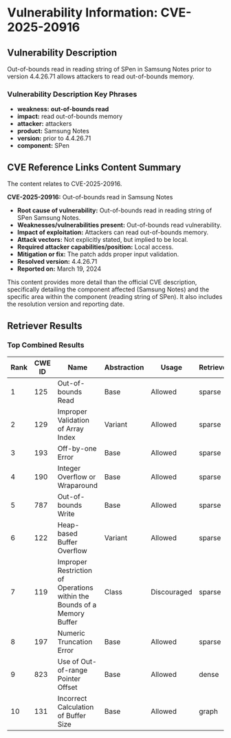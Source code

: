 # Vulnerability Information: CVE-2025-20916

## Vulnerability Description
Out-of-bounds read in reading string of SPen in Samsung Notes prior to version 4.4.26.71 allows attackers to read out-of-bounds memory.

### Vulnerability Description Key Phrases
- **weakness:** **out-of-bounds read**
- **impact:** read out-of-bounds memory
- **attacker:** attackers
- **product:** Samsung Notes
- **version:** prior to 4.4.26.71
- **component:** SPen

## CVE Reference Links Content Summary
The content relates to CVE-2025-20916.

**CVE-2025-20916:** Out-of-bounds read in Samsung Notes

* **Root cause of vulnerability:** Out-of-bounds read in reading string of SPen Samsung Notes.
* **Weaknesses/vulnerabilities present:** Out-of-bounds read vulnerability.
* **Impact of exploitation:** Attackers can read out-of-bounds memory.
* **Attack vectors:**  Not explicitly stated, but implied to be local.
* **Required attacker capabilities/position:** Local access.
* **Mitigation or fix:** The patch adds proper input validation.
* **Resolved version:** 4.4.26.71
* **Reported on:** March 19, 2024

This content provides more detail than the official CVE description, specifically detailing the component affected (Samsung Notes) and the specific area within the component (reading string of SPen). It also includes the resolution version and reporting date.

## Retriever Results

### Top Combined Results

| Rank | CWE ID | Name | Abstraction | Usage  | Retrievers | Individual Scores |
|------|--------|------|-------------|-------|------------|-------------------|
| 1 | 125 | Out-of-bounds Read | Base | Allowed | sparse | 0.233 |
| 2 | 129 | Improper Validation of Array Index | Variant | Allowed | sparse | 0.202 |
| 3 | 193 | Off-by-one Error | Base | Allowed | sparse | 0.199 |
| 4 | 190 | Integer Overflow or Wraparound | Base | Allowed | sparse | 0.197 |
| 5 | 787 | Out-of-bounds Write | Base | Allowed | sparse | 0.192 |
| 6 | 122 | Heap-based Buffer Overflow | Variant | Allowed | sparse | 0.190 |
| 7 | 119 | Improper Restriction of Operations within the Bounds of a Memory Buffer | Class | Discouraged | sparse | 0.188 |
| 8 | 197 | Numeric Truncation Error | Base | Allowed | sparse | 0.187 |
| 9 | 823 | Use of Out-of-range Pointer Offset | Base | Allowed | dense | 0.513 |
| 10 | 131 | Incorrect Calculation of Buffer Size | Base | Allowed | graph | 0.003 |

